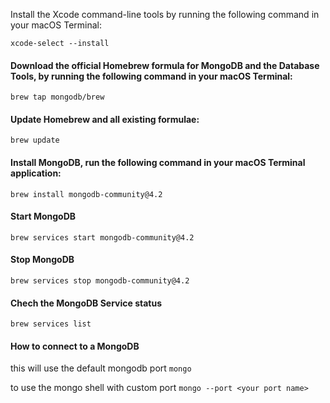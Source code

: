 

Install the Xcode command-line tools by running the following command in your macOS Terminal:

```xcode-select --install```


#### Download the official Homebrew formula for MongoDB and the Database Tools, by running the following command in your macOS Terminal:

```brew tap mongodb/brew```

#### Update Homebrew and all existing formulae:

```brew update```

#### Install MongoDB, run the following command in your macOS Terminal application:

```brew install mongodb-community@4.2```


#### Start MongoDB
```brew services start mongodb-community@4.2```

#### Stop MongoDB
```brew services stop mongodb-community@4.2```

#### Chech the MongoDB Service status 
```brew services list```

#### How to connect to a MongoDB 
this will use the default mongodb port
```mongo```

to use the mongo shell with custom port 
```mongo --port <your port name>```




